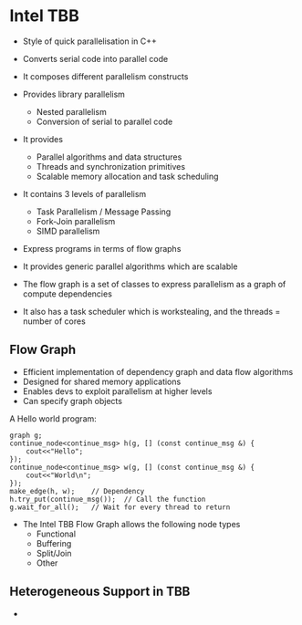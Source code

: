 # Intel TBB

- Style of quick parallelisation in C++
- Converts serial code into parallel code
- It composes different parallelism constructs

- Provides library parallelism
  - Nested parallelism
  - Conversion of serial to parallel code

- It provides
  - Parallel algorithms and data structures
  - Threads and synchronization primitives
  - Scalable memory allocation and task scheduling

- It contains 3 levels of parallelism
  - Task Parallelism / Message Passing
  - Fork-Join parallelism
  - SIMD parallelism

- Express programs in terms of flow graphs
- It provides generic parallel algorithms which are scalable
- The flow graph is a set of classes to express parallelism as a graph of compute dependencies
- It also has a task scheduler which is workstealing, and the threads = number of cores

## Flow Graph

- Efficient implementation of dependency graph and data flow algorithms
- Designed for shared memory applications
- Enables devs to exploit parallelism at higher levels
- Can specify graph objects

A Hello world program:
```
graph g;
continue_node<continue_msg> h(g, [] (const continue_msg &) {
    cout<<"Hello";
});
continue_node<continue_msg> w(g, [] (const continue_msg &) {
    cout<<"World\n";
});
make_edge(h, w);    // Dependency
h.try_put(continue_msg());  // Call the function
g.wait_for_all();   // Wait for every thread to return
```

- The Intel TBB Flow Graph allows the following node types
  - Functional
  - Buffering
  - Split/Join
  - Other

## Heterogeneous Support in TBB

- 